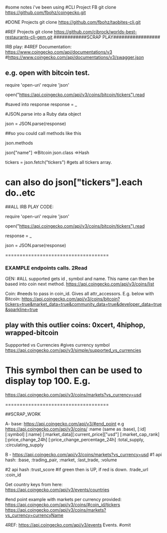 #some notes i've been using
#CLI Project FB
git clone https://github.com/fbohz/coingecko.git


#DONE Projects
git clone https://github.com/fbohz/taobites-cli.git 

#REF Projects
git clone https://github.com/cjbrock/worlds-best-restaurants-cli-gem.git
############SCRAP PLAY#################

IRB play:
#4REF Documentation: https://www.coingecko.com/api/documentations/v3
#https://www.coingecko.com/api/documentations/v3/swagger.json
## e.g. open with bitcoin test.

require 'open-uri'
require 'json'


open("https://api.coingecko.com/api/v3/coins/bitcoin/tickers").read

#saved into response
response = _

#JSON.parse into a Ruby data object

json = JSON.parse(response)

##so you could call methods like this

json.methods

json["name"]
  =>Bitcoin 
json.class 
  =>Hash
  
tickers = json.fetch("tickers") #gets all tickers array. 
# can also do json["tickers"].each do..etc
  
##ALL IRB PLAY CODE:

require 'open-uri'
require 'json'

open("https://api.coingecko.com/api/v3/coins/bitcoin/tickers").read

response = _

json = JSON.parse(response)

====================================

### EXAMPLE endpoints calls. 2Read
GEN:
#ALL supported gets id , symbol and name. This name can then be based into coin next method.
https://api.coingecko.com/api/v3/coins/list

Coin:
#needs to pass in coin_id. Gives all attr_accessors. E.g. below with Bitcoin:
https://api.coingecko.com/api/v3/coins/bitcoin?tickers=true&market_data=true&community_data=true&developer_data=true&sparkline=true
## play with this outlier coins: 0xcert, 4hiphop, wrapped-bitcoin 

Suppported vs Currencies
#gives currency symbol 
https://api.coingecko.com/api/v3/simple/supported_vs_currencies

# This symbol then can be used to display top 100. E.g.
https://api.coingecko.com/api/v3/coins/markets?vs_currency=usd

====================================

##SCRAP_WORK

A- base: https://api.coingecko.com/api/v3/#end_point
e.g https://api.coingecko.com/api/v3/coins/
:name (same as :base), 
[:id]
[:symbol]
[:name]
[:market_data][:current_price]["usd"]
[:market_cap_rank]
[:price_change_24h]
[:price_change_percentage_24h]
:total_supply, :circulating_supply

B - https://api.coingecko.com/api/v3/coins/markets?vs_currency=usd 
#1 api hash:
:base, :trading_pair, :market, :last_trade, :volume 

#2 api hash
:trust_score #if green then is UP, if red is down.
:trade_url 
:coin_id 

Get country keys from here:
https://api.coingecko.com/api/v3/events/countries

#end point example with markets per currency provided:
https://api.coingecko.com/api/v3/coins/#coin_id/tickers
https://api.coingecko.com/api/v3/coins/markets?vs_currency=currencyName

4REF:
https://api.coingecko.com/api/v3/events
Events. #omit




